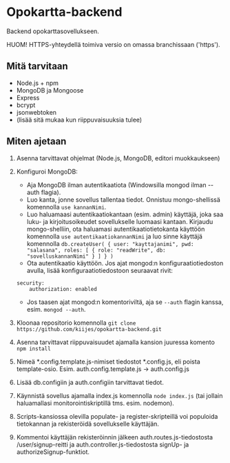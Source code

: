 # Opokartta-backend

Backend opokarttasovellukseen.

HUOM! HTTPS-yhteydellä toimiva versio on omassa branchissaan ('https').

## Mitä tarvitaan

- Node.js + npm
- MongoDB ja Mongoose
- Express
- bcrypt
- jsonwebtoken
- (lisää sitä mukaa kun riippuvaisuuksia tulee)

## Miten ajetaan

1. Asenna tarvittavat ohjelmat (Node.js, MongoDB, editori muokkaukseen)
2. Konfiguroi MongoDB:
    - Aja MongoDB ilman autentikaatiota (Windowsilla mongod ilman --auth flagia).
    - Luo kanta, jonne sovellus tallentaa tiedot. Onnistuu mongo-shellissä komennolla `use kannanNimi`.
    - Luo haluamaasi autentikaatiokantaan (esim. admin) käyttäjä, joka saa luku- ja kirjoitusoikeudet sovellukselle luomaasi kantaan. Kirjaudu mongo-shelliin, ota haluamasi autentikaatiotietokanta käyttöön komennolla `use autentikaatiokannanNimi` ja luo sinne käyttäjä komennolla
    `db.createUser( { user: "kayttajanimi", pwd: "salasana", roles: [ { role: "readWrite", db: "sovelluskannanNimi" } ] } )`
    - Ota autentikaatio käyttöön. Jos ajat mongod:n konfiguraatiotiedoston avulla, lisää konfiguraatiotiedostoon seuraavat rivit:
    ```
    security:
        authorization: enabled
    ```
    - Jos taasen ajat mongod:n komentoriviltä, aja se `--auth` flagin kanssa, esim. `mongod --auth`.

3. Kloonaa repositorio komennolla `git clone https://github.com/kiijes/opokartta-backend.git`
4. Asenna tarvittavat riippuvaisuudet ajamalla kansion juuressa komento `npm install`
5. Nimeä *.config.template.js-nimiset tiedostot *.config.js, eli poista template-osio. Esim. auth.config.template.js -> auth.config.js
6. Lisää db.configiin ja auth.configiin tarvittavat tiedot.
7. Käynnistä sovellus ajamalla index.js komennolla `node index.js` (tai jollain haluamallasi monitorointiskriptillä tms. esim. nodemon).
8. Scripts-kansiossa olevilla populate- ja register-skripteillä voi populoida tietokannan ja rekisteröidä sovellukselle käyttäjän.
9. Kommentoi käyttäjän rekisteröinnin jälkeen auth.routes.js-tiedostosta /user/signup-reitti ja auth.controller.js-tiedostosta signUp- ja authorizeSignup-funktiot.